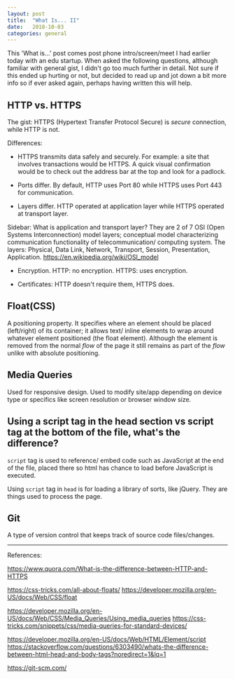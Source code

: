 ```yaml
---
layout: post
title:  "What Is... II"
date:   2018-10-03
categories: general
---
```

This 'What is...' post comes post phone intro/screen/meet I had earlier today with an edu startup. When asked the following questions, although familiar with general gist, I didn't go too much further in detail. Not sure if this ended up hurting or not, but decided to read up and jot down a bit more info so if ever asked again, perhaps having written this will help.

## HTTP vs. HTTPS
The gist: HTTPS (Hypertext Transfer Protocol Secure) is *secure* connection, while HTTP is not.

Differences:

* HTTPS transmits data safely and securely. For example: a site that involves transactions would be HTTPS. A quick visual confirmation would be to check out the address bar at the top and look for a padlock.

* Ports differ. By default, HTTP uses Port 80 while HTTPS uses Port 443 for communication. 

* Layers differ. HTTP operated at application layer while HTTPS operated at transport layer.

Sidebar: What is application and transport layer? They are 2 of 7 OSI (Open Systems Interconnection) model layers; conceptual model characterizing communication functionality of telecommunication/ computing system. The layers: Physical, Data Link, Network, Transport, Session, Presentation, Application. https://en.wikipedia.org/wiki/OSI_model

* Encryption. HTTP: no encryption. HTTPS: uses encryption.

* Certificates: HTTP doesn't require them, HTTPS does.

## Float(CSS)
A positioning property. It specifies where an element should be placed (left/right) of its container; it allows text/ inline elements to wrap around whatever element positioned (the float element). Although the element is removed from the normal *flow* of the page it still remains as part of the *flow* unlike with absolute positioning.

## Media Queries
Used for responsive design. Used to modify site/app depending on device type or specifics like screen resolution or browser window size.

## Using a script tag in the head section vs script tag at the bottom of the file, what's the difference?

`script` tag is used to reference/ embed code such as JavaScript at the end of the file, placed there so html has chance to load before JavaScript is executed.

Using `script` tag in `head` is for loading a library of sorts, like jQuery. They are things used to process the page.

## Git
A type of version control that keeps track of source code files/changes.

- - -

References:

<https://www.quora.com/What-is-the-difference-between-HTTP-and-HTTPS>

<https://css-tricks.com/all-about-floats/>
<https://developer.mozilla.org/en-US/docs/Web/CSS/float>

<https://developer.mozilla.org/en-US/docs/Web/CSS/Media_Queries/Using_media_queries>
<https://css-tricks.com/snippets/css/media-queries-for-standard-devices/>

<https://developer.mozilla.org/en-US/docs/Web/HTML/Element/script>
<https://stackoverflow.com/questions/6303490/whats-the-difference-between-html-head-and-body-tags?noredirect=1&lq=1>

<https://git-scm.com/>
